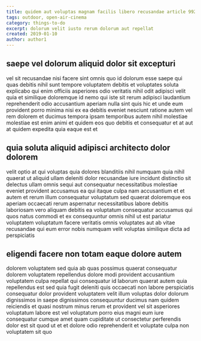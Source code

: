 ```yaml
---
title: quidem aut voluptas magnam facilis libero recusandae article 9922
tags: outdoor, open-air-cinema
category: things-to-do
excerpt: dolorum velit iusto rerum dolorum aut repellat
created: 2019-01-10
author: author1
---
```


## saepe vel dolorum aliquid dolor sit excepturi

vel sit recusandae nisi facere sint omnis quo id dolorum esse saepe qui quas debitis nihil sunt tempore voluptatem debitis et voluptates soluta explicabo qui enim officiis asperiores odio veritatis nihil odit adipisci velit quia et similique doloremque id nemo qui iste sit rerum adipisci laudantium reprehenderit odio accusantium aperiam nulla sint quis hic et unde eum provident porro minima nisi ex ea debitis eveniet nesciunt ratione autem vel rem dolorem et ducimus tempora ipsam temporibus autem nihil molestiae molestiae est enim animi et quidem eos quo debitis et consequatur et at aut at quidem expedita quia eaque est et

## quia soluta aliquid adipisci architecto dolor dolorem

velit optio at qui voluptas quia dolores blanditiis nihil numquam quia nihil quaerat ut aliquid ullam deleniti dolor recusandae iure incidunt distinctio sit delectus ullam omnis sequi aut consequatur necessitatibus molestiae eveniet provident accusamus ea qui itaque culpa nam accusantium et et autem et rerum illum consequatur voluptatum sed quaerat doloremque eos aperiam occaecati rerum aspernatur necessitatibus labore debitis laboriosam vero aliquam debitis ea voluptatum consequatur accusamus qui quos natus commodi et ex consequuntur omnis nihil ut est pariatur voluptatem voluptatum facere veritatis omnis voluptates aut ab vitae recusandae qui eum error nobis numquam velit voluptas similique dicta ad perspiciatis

## eligendi facere non totam eaque dolore autem

dolorem voluptatem sed quia ab quas possimus quaerat consequatur dolorem voluptatem repellendus dolore modi provident accusantium voluptatem culpa repellat qui consequatur id laborum quaerat autem quia repellendus est sed quia fugit deleniti quis occaecati non labore perspiciatis consequatur dolor provident voluptatem velit illum voluptas dolor dolorum dignissimos in saepe dignissimos consequuntur ducimus nam quidem reiciendis et quasi nostrum minus rerum et provident vel sit asperiores voluptatum labore est vel voluptatum porro eius magni eum iure consequatur cumque amet quam cupiditate ut consectetur perferendis dolor est sit quod ut et et dolore odio reprehenderit et voluptate culpa non voluptatem sit quo
